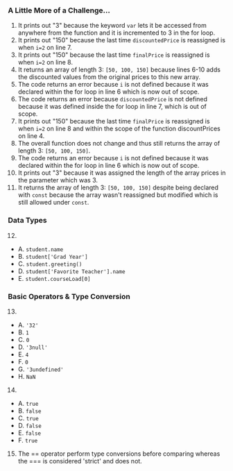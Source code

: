 ### A Little More of a Challenge...
1. It prints out "3" because the keyword `var` lets it be accessed from anywhere from the function and it is incremented to 3 in the for loop.
2. It prints out "150" because the last time `discountedPrice` is reassigned is when `i=2` on line 7.
3. It prints out "150" because the last time `finalPrice` is reassigned is when `i=2` on line 8.
4. It returns an array of length 3: `[50, 100, 150]` because lines 6-10 adds the discounted values from the original prices to this new array.
5. The code returns an error because `i` is not defined because it was declared within the for loop in line 6 which is now out of scope.
6. The code returns an error because `discountedPrice` is not defined because it was defined inside the for loop in line 7, which is out of scope.
7. It prints out "150" because the last time `finalPrice` is reassigned is when `i=2` on line 8 and within the scope of the function discountPrices on line 4.
8. The overall function does not change and thus still returns the array of length 3: `[50, 100, 150]`.
9. The code returns an error because `i` is not defined because it was declared within the for loop in line 6 which is now out of scope.
10. It prints out "3" because it was assigned the length of the array prices in the parameter which was 3.
11. It returns the array of length 3: `[50, 100, 150]` despite being declared with `const` because the array wasn't reassigned but modified which is still allowed under `const`.
### Data Types
12. 
- A. `student.name`
- B. `student['Grad Year']`
- C. `student.greeting()`
- D. `student['Favorite Teacher'].name`
- E. `student.courseLoad[0]`
### Basic Operators & Type Conversion
13. 
- A. `'32'`
- B. `1`
- C. `0`
- D. `'3null'`
- E. `4`
- F. `0`
- G. `'3undefined'`
- H. `NaN`
14. 
- A. `true`
- B. `false`
- C. `true`
- D. `false`
- E. `false`
- F. `true`
15. The == operator perform type conversions before comparing whereas the === is considered 'strict' and does not.
